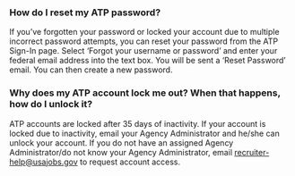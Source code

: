 
### How do I reset my ATP password?

If you’ve forgotten your password or locked your account due to multiple incorrect password attempts, you can reset your password from the ATP Sign-In page. Select ‘Forgot your username or password’ and enter your federal email address into the text box. You will be sent a ‘Reset Password’ email. You can then create a new password.

### Why does my ATP account lock me out? When that happens, how do I unlock it?

ATP accounts are locked after 35 days of inactivity. If your account is locked due to inactivity, email your Agency Administrator and he/she can unlock your account. If you do not have an assigned Agency Administrator/do not know your Agency Administrator, email <a href="mailto:recruiter-help@usajobs.gov">recruiter-help@usajobs.gov</a> to request account access.
